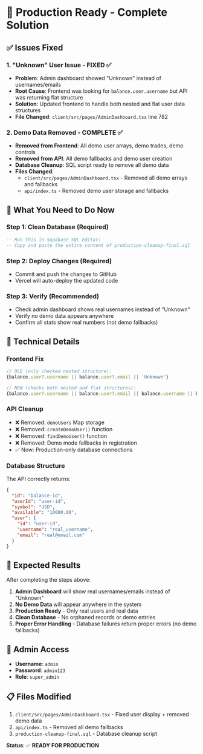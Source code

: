 # 🚀 Production Ready - Complete Solution

## ✅ **Issues Fixed**

### 1. **"Unknown" User Issue - FIXED** ✅
- **Problem**: Admin dashboard showed "Unknown" instead of usernames/emails
- **Root Cause**: Frontend was looking for `balance.user.username` but API was returning flat structure
- **Solution**: Updated frontend to handle both nested and flat user data structures
- **File Changed**: `client/src/pages/AdminDashboard.tsx` line 782

### 2. **Demo Data Removed - COMPLETE** ✅
- **Removed from Frontend**: All demo user arrays, demo trades, demo controls
- **Removed from API**: All demo fallbacks and demo user creation
- **Database Cleanup**: SQL script ready to remove all demo data
- **Files Changed**: 
  - `client/src/pages/AdminDashboard.tsx` - Removed all demo arrays and fallbacks
  - `api/index.ts` - Removed demo user storage and fallbacks

## 🎯 **What You Need to Do Now**

### **Step 1: Clean Database** (Required)
```sql
-- Run this in Supabase SQL Editor:
-- Copy and paste the entire content of production-cleanup-final.sql
```

### **Step 2: Deploy Changes** (Required)
- Commit and push the changes to GitHub
- Vercel will auto-deploy the updated code

### **Step 3: Verify** (Recommended)
- Check admin dashboard shows real usernames instead of "Unknown"
- Verify no demo data appears anywhere
- Confirm all stats show real numbers (not demo fallbacks)

## 🔧 **Technical Details**

### **Frontend Fix**
```typescript
// OLD (only checked nested structure):
{balance.user?.username || balance.user?.email || 'Unknown'}

// NEW (checks both nested and flat structures):
{balance.user?.username || balance.user?.email || balance.username || balance.email || 'Unknown'}
```

### **API Cleanup**
- ❌ Removed: `demoUsers` Map storage
- ❌ Removed: `createDemoUser()` function  
- ❌ Removed: `findDemoUser()` function
- ❌ Removed: Demo mode fallbacks in registration
- ✅ Now: Production-only database connections

### **Database Structure**
The API correctly returns:
```json
{
  "id": "balance-id",
  "userId": "user-id",
  "symbol": "USD", 
  "available": "10000.00",
  "user": {
    "id": "user-id",
    "username": "real_username",
    "email": "real@email.com"
  }
}
```

## 🎉 **Expected Results**

After completing the steps above:

1. **Admin Dashboard** will show real usernames/emails instead of "Unknown"
2. **No Demo Data** will appear anywhere in the system
3. **Production Ready** - Only real users and real data
4. **Clean Database** - No orphaned records or demo entries
5. **Proper Error Handling** - Database failures return proper errors (no demo fallbacks)

## 🔐 **Admin Access**
- **Username**: `admin`
- **Password**: `admin123`
- **Role**: `super_admin`

## 📋 **Files Modified**
1. `client/src/pages/AdminDashboard.tsx` - Fixed user display + removed demo data
2. `api/index.ts` - Removed all demo fallbacks
3. `production-cleanup-final.sql` - Database cleanup script

**Status**: ✅ **READY FOR PRODUCTION**
